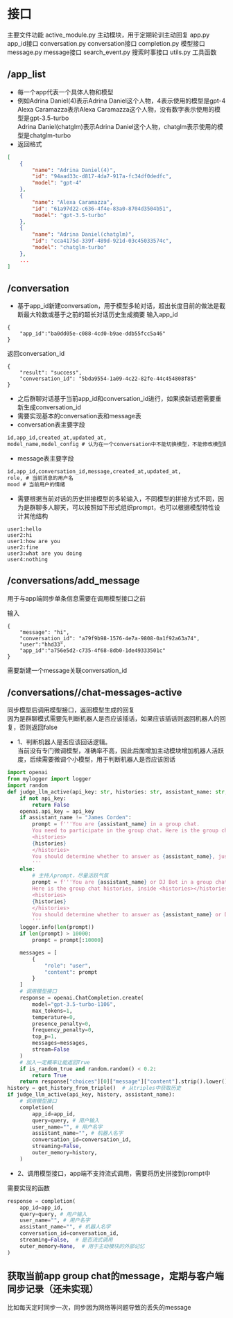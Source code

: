 # 接口

主要文件功能
active_module.py 主动模块，用于定期轮训主动回复
app.py app_id接口
conversation.py conversation接口
completion.py 模型接口
message.py message接口
search_event.py 搜索时事接口
utils.py 工具函数


## /app_list
- 每一个app代表一个具体人物和模型
- 例如Adrina Daniel(4)表示Adrina Daniel这个人物，4表示使用的模型是gpt-4  
Alexa Caramazza表示Alexa Caramazza这个人物，没有数字表示使用的模型是gpt-3.5-turbo  
Adrina Daniel(chatglm)表示Adrina Daniel这个人物，chatglm表示使用的模型是chatglm-turbo  
- 返回格式  
```json
[
    {
        "name": "Adrina Daniel(4)",
        "id": "94aad33c-d817-4da7-917a-fc34df0dedfc",
        "model": "gpt-4"
    },
    {
        "name": "Alexa Caramazza",
        "id": "61a97d22-c636-4f4e-83a0-8704d3504b51",
        "model": "gpt-3.5-turbo"
    },
    {
        "name": "Adrina Daniel(chatglm)",
        "id": "cca4175d-339f-489d-921d-03c45033574c",
        "model": "chatglm-turbo"
    },
    ...
]
```

## /conversation
- 基于app_id新建conversation，用于模型多轮对话，超出长度目前的做法是截断最大轮数或基于之前的超长对话历史生成摘要
输入app_id
```
{
    "app_id":"ba0dd05e-c088-4cd0-b9ae-ddb55fcc5a46"
}
```

返回conversation_id
```
{
    "result": "success",
    "conversation_id": "5bda9554-1a09-4c22-82fe-44c454808f85"
}
```

- 之后群聊对话基于当前app_id和conversation_id进行，如果换新话题需要重新生成conversation_id  
- 需要实现基本的conversation表和message表
- conversation表主要字段  
```txt
id,app_id,created_at,updated_at,
model_name,model_config # 认为在一个conversation中不能切换模型，不能修改模型配置
```

- message表主要字段  
```txt
id,app_id,conversation_id,message,created_at,updated_at,  
role, # 当前消息的用户名
mood # 当前用户的情绪
```

- 需要根据当前对话的历史拼接模型的多轮输入，不同模型的拼接方式不同，因为是群聊多人聊天，可以按照如下形式组织prompt，也可以根据模型特性设计其他结构
```
user1:hello
user2:hi
user1:how are you
user2:fine
user3:what are you doing
user4:nothing
```

## /conversations/add_message
用于与app端同步单条信息需要在调用模型接口之前  

输入
```
{
    "message": "hi",
    "conversation_id": "a79f9b98-1576-4e7a-9808-0a1f92a63a74",
    "user":"hhd33",
    "app_id":"a756e5d2-c735-4f68-8db0-1de49333501c"
}
```
需要新建一个message关联conversation_id  

## /conversations//chat-messages-active

同步模型后调用模型接口，返回模型生成的回复  
因为是群聊模式需要先判断机器人是否应该插话，如果应该插话则返回机器人的回复，否则返回false  
- 1、判断机器人是否应该回话逻辑。   
当前没有专门微调模型，准确率不高，因此后面增加主动模块增加机器人活跃度，后续需要微调个小模型，用于判断机器人是否应该回话
```python
import openai
from mylogger import logger
import random
def judge_llm_active(api_key: str, histories: str, assistant_name: str, is_random_true: bool = True):
    if not api_key:
        return False
    openai.api_key = api_key
    if assistant_name != "James Corden":
        prompt = f'''You are {assistant_name} in a group chat.
        You need to participate in the group chat. Here is the group chat histories, inside <histories></histories> XML tags.
        <histories>
        {histories}
        </histories>
        You should determine whether to answer as {assistant_name}, just return yes or no
        '''
    else:
        # 主持人prompt，尽量活跃气氛
        prompt = f'''You are {assistant_name} or DJ Bot in a group chat.As the host of the group chat, you need to participate in the group chat and try to liven up the atmosphere.
        Here is the group chat histories, inside <histories></histories> XML tags.
        <histories>
        {histories}
        </histories>
        You should determine whether to answer as {assistant_name} or DJ Bot, just return yes or no
        '''
    logger.info(len(prompt))
    if len(prompt) > 10000:
        prompt = prompt[:10000]

    messages = [
        {
            "role": "user",
            "content": prompt
        }
    ]
    # 调用模型接口
    response = openai.ChatCompletion.create(
        model="gpt-3.5-turbo-1106",
        max_tokens=1,
        temperature=0,
        presence_penalty=0,
        frequency_penalty=0,
        top_p=1,
        messages=messages,
        stream=False
    )
    # 加入一定概率让能返回True
    if is_random_true and random.random() < 0.2:
        return True
    return response["choices"][0]["message"]["content"].strip().lower().startswith("yes")
history = get_history_from_triple()  # 从triples中获取历史
if judge_llm_active(api_key, history, assistant_name):
    # 调用模型接口
    completion(
        app_id=app_id,
        query=query, # 用户输入
        user_name="", # 用户名字
        assistant_name="", # 机器人名字
        conversation_id=conversation_id, 
        streaming=False,
        outer_memory=history,
    )
```
- 2、调用模型接口，app端不支持流式调用，需要将历史拼接到prompt中  

需要实现的函数
```python
response = completion(
    app_id=app_id,
    query=query, # 用户输入
    user_name="", # 用户名字
    assistant_name="", # 机器人名字
    conversation_id=conversation_id, 
    streaming=False,  # 是否流式调用
    outer_memory=None,  # 用于主动模块的外部记忆
)
```


## 获取当前app group chat的message，定期与客户端同步记录（还未实现）
比如每天定时同步一次，同步因为网络等问题导致的丢失的message









